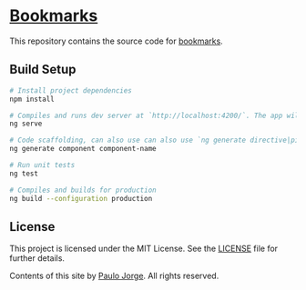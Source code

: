 # [Bookmarks](https://app-bookmarks-ng.herokuapp.com/)

This repository contains the source code for [bookmarks](https://app-bookmarks-ng.herokuapp.com/).

## Build Setup

``` bash
# Install project dependencies
npm install

# Compiles and runs dev server at `http://localhost:4200/`. The app will automatically reload if you change any of the source files.
ng serve

# Code scaffolding, can also use can also use `ng generate directive|pipe|service|class|guard|interface|enum|module`
ng generate component component-name

# Run unit tests
ng test

# Compiles and builds for production
ng build --configuration production
```

## License

This project is licensed under the MIT License. See the [LICENSE](LICENSE) file for further details.

Contents of this site by [Paulo Jorge](https://www.bypaulo.design/). All rights reserved.
